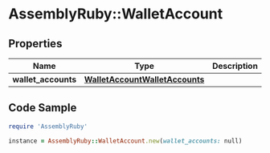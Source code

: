 # AssemblyRuby::WalletAccount

## Properties

Name | Type | Description | Notes
------------ | ------------- | ------------- | -------------
**wallet_accounts** | [**WalletAccountWalletAccounts**](WalletAccountWalletAccounts.md) |  | [optional] 

## Code Sample

```ruby
require 'AssemblyRuby'

instance = AssemblyRuby::WalletAccount.new(wallet_accounts: null)
```



